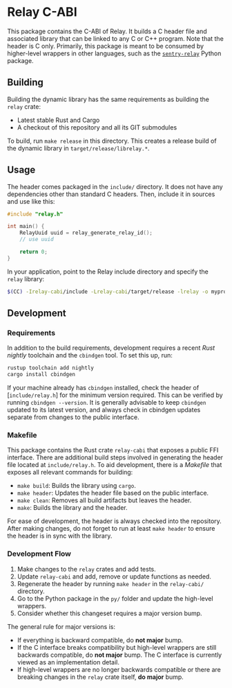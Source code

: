 # Relay C-ABI

This package contains the C-ABI of Relay. It builds a C header file and
associated library that can be linked to any C or C++ program. Note that the
header is C only. Primarily, this package is meant to be consumed by
higher-level wrappers in other languages, such as the
[`sentry-relay`](https://pypi.org/project/sentry-relay/) Python package.

## Building

Building the dynamic library has the same requirements as building the
`relay` crate:

- Latest stable Rust and Cargo
- A checkout of this repository and all its GIT submodules

To build, run `make release` in this directory. This creates a release build of
the dynamic library in `target/release/librelay.*`.

## Usage

The header comes packaged in the `include/` directory. It does not have any
dependencies other than standard C headers. Then, include it in sources and use
like this:

```c
#include "relay.h"

int main() {
    RelayUuid uuid = relay_generate_relay_id();
    // use uuid

    return 0;
}
```

In your application, point to the Relay include directory and specify the
`relay` library:

```bash
$(CC) -Irelay-cabi/include -Lrelay-cabi/target/release -lrelay -o myprogram main.c
```

## Development

### Requirements

In addition to the build requirements, development requires a recent _Rust
nightly_ toolchain and the `cbindgen` tool. To set this up, run:

```bash
rustup toolchain add nightly
cargo install cbindgen
```

If your machine already has `cbindgen` installed, check the header of
[`include/relay.h`] for the minimum version required. This can be verified by
running `cbindgen --version`. It is generally advisable to keep `cbindgen`
updated to its latest version, and always check in cbindgen updates separate
from changes to the public interface.

### Makefile

This package contains the Rust crate `relay-cabi` that exposes a public FFI
interface. There are additional build steps involved in generating the header
file located at `include/relay.h`. To aid development, there is a _Makefile_
that exposes all relevant commands for building:

- `make build`: Builds the library using `cargo`.
- `make header`: Updates the header file based on the public interface.
- `make clean`: Removes all build artifacts but leaves the header.
- `make`: Builds the library and the header.

For ease of development, the header is always checked into the repository. After
making changes, do not forget to run at least `make header` to ensure the header
is in sync with the library.

### Development Flow

1. Make changes to the `relay` crates and add tests.
2. Update `relay-cabi` and add, remove or update functions as needed.
3. Regenerate the header by running `make header` in the `relay-cabi/` directory.
4. Go to the Python package in the `py/` folder and update the high-level wrappers.
5. Consider whether this changeset requires a major version bump.

The general rule for major versions is:

- If everything is backward compatible, do **not major** bump.
- If the C interface breaks compatibility but high-level wrappers are still
  backwards compatible, do **not major** bump. The C interface is currently
  viewed as an implementation detail.
- If high-level wrappers are no longer backwards compatible or there are
  breaking changes in the `relay` crate itself, **do major** bump.
